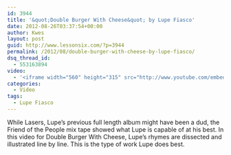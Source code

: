 ```yaml
---
id: 3944
title: '&quot;Double Burger With Cheese&quot; by Lupe Fiasco'
date: 2012-08-26T03:37:54+00:00
author: Kwes
layout: post
guid: http://www.lessonsix.com/?p=3944
permalink: /2012/08/double-burger-with-cheese-by-lupe-fiasco/
dsq_thread_id:
  - 553163894
video:
  - '<iframe width="560" height="315" src="http://www.youtube.com/embed/PMQwl8o_kmw" frameborder="0" allowfullscreen></iframe>'
categories:
  - Video
tags:
  - Lupe Fiasco
---
```

While Lasers, Lupe&#8217;s previous full length album might have been a dud, the Friend of the People mix tape showed what Lupe is capable of at his best. In this video for Double Burger With Cheese, Lupe&#8217;s rhymes are dissected and illustrated line by line. This is the type of work Lupe does best.